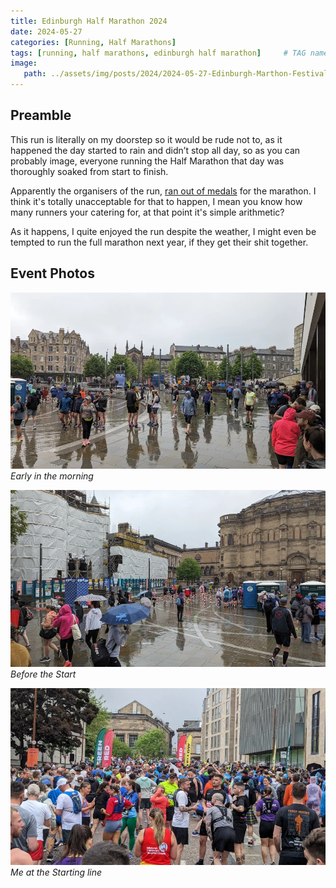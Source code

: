 ```yaml
---
title: Edinburgh Half Marathon 2024
date: 2024-05-27
categories: [Running, Half Marathons]
tags: [running, half marathons, edinburgh half marathon]     # TAG names should always be lowercase
image:
   path: ../assets/img/posts/2024/2024-05-27-Edinburgh-Marthon-Festival-2024/header.webp
---
```



## Preamble

This run is literally on my doorstep so it would be rude not to, as it happened the day started to rain and didn’t stop all day, so as you can probably image, everyone running the Half Marathon that day was thoroughly soaked from start to finish.

Apparently the organisers of the run, [ran out of medals](https://news.stv.tv/east-central/edinburgh-marathon-runners-fuming-after-organisers-run-out-of-competitor-medals) for the marathon. I think it's totally unacceptable for that to happen, I mean you know how many runners your catering for, at that point it's simple arithmetic?

As it happens, I quite enjoyed the run despite the weather, I might even be tempted to run the full marathon next year, if they get their shit together.

## Event Photos

![Early in the morning](../../assets/img/posts/2024/2024-05-27-Edinburgh-Marthon-Festival-2024/Early_Before_Start.webp)_Early in the morning_

![Before the Start](../../assets/img/posts/2024/2024-05-27-Edinburgh-Marthon-Festival-2024/Before_Start.webp)_Before the Start_

![Me at the starting line](../../assets/img/posts/2024/2024-05-27-Edinburgh-Marthon-Festival-2024/Starting_Line2.webp)_Me at the Starting line_
